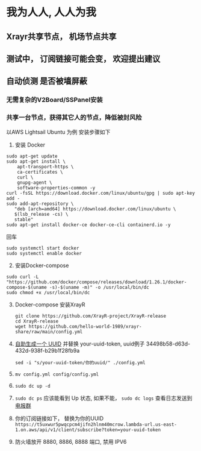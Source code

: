 # 我为人人, 人人为我

## Xrayr共享节点， 机场节点共享

## 测试中， 订阅链接可能会变， 欢迎提出建议

## 自动侦测 是否被墙屏蔽

### 无需复杂的V2Board/SSPanel安装
### 共享一台节点，获得其它人的节点，降低被封风险

以AWS Lightsail Ubuntu 为例 安装步骤如下

 1. 安装 Docker

```
sudo apt-get update
sudo apt-get install \
    apt-transport-https \
    ca-certificates \
    curl \
    gnupg-agent \
    software-properties-common -y
curl -fsSL https://download.docker.com/linux/ubuntu/gpg | sudo apt-key add -
sudo add-apt-repository \
   "deb [arch=amd64] https://download.docker.com/linux/ubuntu \
   $(lsb_release -cs) \
   stable"
sudo apt-get install docker-ce docker-ce-cli containerd.io -y

```
回车
```
sudo systemctl start docker
sudo systemctl enable docker
```

2. 安装Docker-compose

```
sudo curl -L "https://github.com/docker/compose/releases/download/1.26.1/docker-compose-$(uname -s)-$(uname -m)" -o /usr/local/bin/dc
sudo chmod +x /usr/local/bin/dc
```
3. Docker-compose 安装XrayR

   ```
   git clone https://github.com/XrayR-project/XrayR-release
   cd XrayR-release
   wget https://github.com/hello-world-1989/xrayr-share/raw/main/config.yml

   ```
4. [自助生成一个 UUID](https://www.uuidgenerator.net/) 并替换 your-uuid-token, uuid例子 34498b58-d63d-432d-938f-b29b1f28fb9a

   ```
   sed -i "s/your-uuid-token/你的uuid/" ./config.yml
   ```
5. `mv config.yml config/config.yml`
6. `sudo dc up -d`
7. `sudo dc ps` 应该能看到 Up 状态, 如果不能， `sudo dc logs` 查看日志发送到[电报群](https://t.me/EndGFWUnion)

8.  你的订阅链接如下， 替换为你的UUID
   `https://t5uxwur5pwqcpcm4jifn2hlnm40mcrow.lambda-url.us-east-1.on.aws/api/v1/client/subscribe?token=your-uuid-token`

9. 防火墙放开 8880, 8886, 8888 端口, 禁用 IPV6


